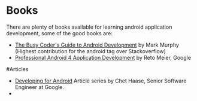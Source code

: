 # Books 

There are plenty of books available for learning android application development, some of the good books are:

* [The Busy Coder's Guide to Android Development](https://commonsware.com/Android/) by Mark Murphy (Highest contribution for the android tag over Stackoverflow)
* [Professional Android 4 Application Development](http://www.amazon.com/dp/1118102274) by Reto Meier, Google



#Articles 

* [Developing for Android](https://medium.com/google-developers/developing-for-android-introduction-5345b451567c) Article series by Chet Haase, Senior Software Engineer at Google. 
* 